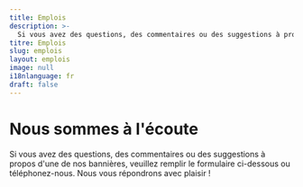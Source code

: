 ```yaml
---
title: Emplois
description: >-
  Si vous avez des questions, des commentaires ou des suggestions à propos d'une de nos bannières, nous vous répondrons avec plaisir !
titre: Emplois
slug: emplois
layout: emplois
image: null
i18nlanguage: fr
draft: false
---
```

# Nous sommes à l'écoute

Si vous avez des questions, des commentaires ou des suggestions à propos d'une de nos bannières, veuillez remplir le formulaire ci-dessous ou téléphonez-nous. Nous vous répondrons avec plaisir !